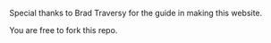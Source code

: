 

Special thanks to Brad Traversy for the guide in making this website.

You are free to fork this repo.
